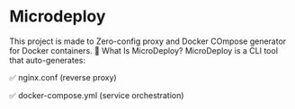 # Microdeploy
This project is made to Zero-config proxy  and Docker COmpose generator for Docker containers.
🚀 What Is MicroDeploy?
MicroDeploy is a CLI tool that auto-generates:

✅ nginx.conf (reverse proxy)

✅ docker-compose.yml (service orchestration)
